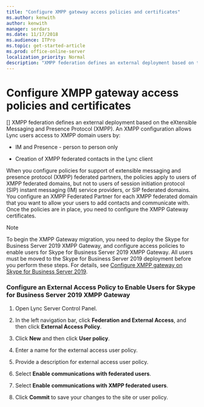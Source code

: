 ```yaml
---
title: "Configure XMPP gateway access policies and certificates"
ms.author: kenwith
author: kenwith
manager: serdars
ms.date: 11/17/2018
ms.audience: ITPro
ms.topic: get-started-article
ms.prod: office-online-server
localization_priority: Normal
description: "XMPP federation defines an external deployment based on the eXtensible Messaging and Presence Protocol (XMPP). An XMPP configuration allows users access to XMPP domain users by:"
---
```


# Configure XMPP gateway access policies and certificates
[]
XMPP federation defines an external deployment based on the eXtensible Messaging and Presence Protocol (XMPP). An XMPP configuration allows Lync users access to XMPP domain users by:
  
- IM and Presence - person to person only
    
- Creation of XMPP federated contacts in the Lync client
    
When you configure policies for support of extensible messaging and presence protocol (XMPP) federated partners, the policies apply to users of XMPP federated domains, but not to users of session initiation protocol (SIP) instant messaging (IM) service providers, or SIP federated domains. You configure an XMPP Federated Partner for each XMPP federated domain that you want to allow your users to add contacts and communicate with. Once the policies are in place, you need to configure the XMPP Gateway certificates. 
  
> [!NOTE]
> To begin the XMPP Gateway migration, you need to deploy the Skype for Business Server 2019 XMPP Gateway, and configure access policies to enable users for Skype for Business Server 2019 XMPP Gateway. All users must be moved to the Skype for Business Server 2019 deployment before you perform these steps. For details, see [Configure XMPP gateway on Skype for Business Server 2019](configure-xmpp-gateway.md). 
  
### Configure an External Access Policy to Enable Users for Skype for Business Server 2019 XMPP Gateway

1. Open Lync Server Control Panel.
    
2. In the left navigation bar, click **Federation and External Access**, and then click **External Access Policy**.
    
3. Click **New** and then click **User policy**.
    
4. Enter a name for the external access user policy.
    
5. Provide a description for external access user policy.
    
6. Select **Enable communications with federated users**.
    
7. Select **Enable communications with XMPP federated users**.
    
8. Click **Commit** to save your changes to the site or user policy. 
    


